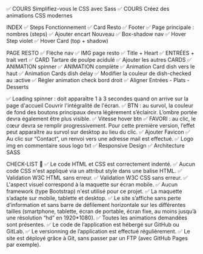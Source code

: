 ✅ COURS Simplifiez-vous le CSS avec Sass 
✅ COURS Créez des animations CSS modernes

INDEX
✅ Steps Fonctionnement
✅ Card Resto
✅ Footer
✅ Page principale : nombres (steps)
✅ Ajouter encart Nouveau
✅ Box-shadow nav
✅ Hover Step violet
✅ Hover Card (top + shadow)

PAGE RESTO
✅ Flèche nav
✅ IMG page resto
✅ Title + Heart
✅ ENTRÉES + trait vert
✅ CARD Tartare de poulpe acidulé
✅ Ajouter les autres CARDS
✅ ANIMATION spinner
✅ ANIMATION complète
✅ Animation Card dish vers le haut
✅ Animation Cards dish delay
✅ Modifier la couleur de dish-checked au :active
✅ Régler animation check bord droit
✅ Aligner Entrées - Plats - Desserts

✅ Loading spinner : doit apparaître 1 à 3 secondes quand on arrive sur la page d'accueil
Couvrir l'intégralité de l'écran.
✅ BTN : au survol, la couleur de fond des boutons principaux devra légèrement s’éclaircir. L’ombre portée devra également être plus visible.
✅ Vitesse hover btn 
✅ FAVORI : au clic, le cœur devra se remplir progressivement. Pour cette première version, l’effet peut apparaître au survol sur desktop au lieu du clic.
✅ Ajouter Favicon
✅ Au clic sur “Contact”, un renvoi vers une adresse mail est effectué.
✅ Logo img en commentaire sous logo txt 
✅ Responsive Design 
✅ Architecture SASS

CHECK-LIST 📝
✅ Le code HTML et CSS est correctement indenté.
✅ Aucun code CSS n'est appliqué via un attribut style dans une balise HTML.
✅ Validation W3C HTML sans erreur.
✅ Validation W3C CSS sans erreur.
✅ L'aspect visuel correspond à la maquette sur écran mobile.
✅ Aucun framework (type Bootstrap) n'est utilisé pour ce projet.
✅ La maquette s’adapte sur mobile, tablette et desktop.
✅ Le site s’affiche sans perte d’information et sans barre de défilement horizontale sur les différentes tailles (smartphone, tablette, écran de portable, écran fixe, au moins jusqu’à une résolution “hd” en 1920*1080).
✅ Toutes les animations demandées sont présentes.
✅ Le code de l’application est hébergé sur GitHub ou GitLab.
✅ Le versionning de l’application est effectué régulièrement.
✅ Le site est déployé grâce à Git, sans passer par un FTP (avec GitHub Pages par exemple).